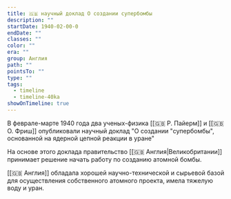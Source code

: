 ```yaml
---
title: 🇬🇧 научный доклад О создании супербомбы
description: ""
startDate: 1940-02-00-0
endDate: ""
classes: ""
color: ""
era: ""
group: Англия
path: ""
pointsTo: ""
type: ""
tags:
  - timeline
  - timeline-40ka
showOnTimeline: true
---
```

В феврале-марте 1940 года два ученых-физика [[🇬🇧 Р. Пайерм]] и [[🇬🇧 О. Фриш]] опубликовали научный доклад "О создании "супербомбы", основанной на ядерной цепной реакции в уране"

На основе этого доклада правительство [[🇬🇧 Англия|Великобритании]] принимает решение начать работу по созданию атомной бомбы.

[[🇬🇧 Англия]] обладала хорошей научно-технической и сырьевой базой для осуществления собственного атомного проекта, имела тяжелую воду и уран.

